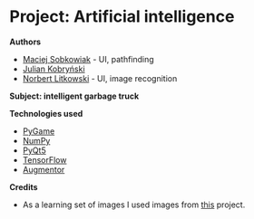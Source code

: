 # Project: Artificial intelligence
**Authors**
 - [Maciej Sobkowiak](https://github.com/MaSobkowiak) - UI, pathfinding
 - [Julian Kobryński](https://github.com/JKobrynski)
 - [Norbert Litkowski](https://github.com/nlitkowski) - UI, image recognition
 
**Subject: intelligent garbage truck**

**Technologies used**
- [PyGame](https://www.pygame.org/)
- [NumPy](http://www.numpy.org/)
- [PyQt5](https://pypi.org/project/PyQt5/)
- [TensorFlow](https://www.tensorflow.org/)
- [Augmentor](https://github.com/mdbloice/Augmentor)

**Credits**
- As a learning set of images I used images from [this](https://github.com/garythung/trashnet) project.